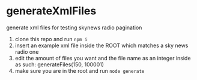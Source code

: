 # generateXmlFiles
generate xml files for testing skynews radio pagination

1) clone this repo and run `npm i` 
2) insert an example xml file inside the ROOT which matches a sky news radio one
2) edit the amount of files you want and the file name as an integer inside as such: generateFiles(150, 100001)
4) make sure you are in the root and run `node generate`
